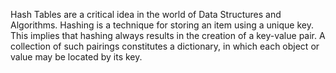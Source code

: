 Hash Tables are a critical idea in the world of Data Structures and Algorithms. Hashing is a technique for storing an item using a unique key. This implies that hashing always results in the creation of a key-value pair. A collection of such pairings constitutes a dictionary, in which each object or value may be located by its key.

